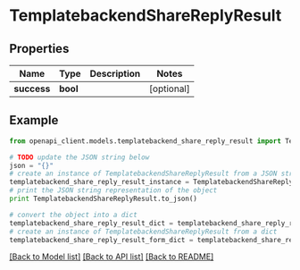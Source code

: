 # TemplatebackendShareReplyResult


## Properties

Name | Type | Description | Notes
------------ | ------------- | ------------- | -------------
**success** | **bool** |  | [optional] 

## Example

```python
from openapi_client.models.templatebackend_share_reply_result import TemplatebackendShareReplyResult

# TODO update the JSON string below
json = "{}"
# create an instance of TemplatebackendShareReplyResult from a JSON string
templatebackend_share_reply_result_instance = TemplatebackendShareReplyResult.from_json(json)
# print the JSON string representation of the object
print TemplatebackendShareReplyResult.to_json()

# convert the object into a dict
templatebackend_share_reply_result_dict = templatebackend_share_reply_result_instance.to_dict()
# create an instance of TemplatebackendShareReplyResult from a dict
templatebackend_share_reply_result_form_dict = templatebackend_share_reply_result.from_dict(templatebackend_share_reply_result_dict)
```
[[Back to Model list]](../README.md#documentation-for-models) [[Back to API list]](../README.md#documentation-for-api-endpoints) [[Back to README]](../README.md)


